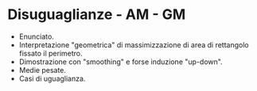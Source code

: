 # Disuguaglianze - AM - GM

- Enunciato.
- Interpretazione "geometrica" di massimizzazione di area di rettangolo fissato il perimetro.
- Dimostrazione con "smoothing" e forse induzione "up-down".
- Medie pesate.
- Casi di uguaglianza.
